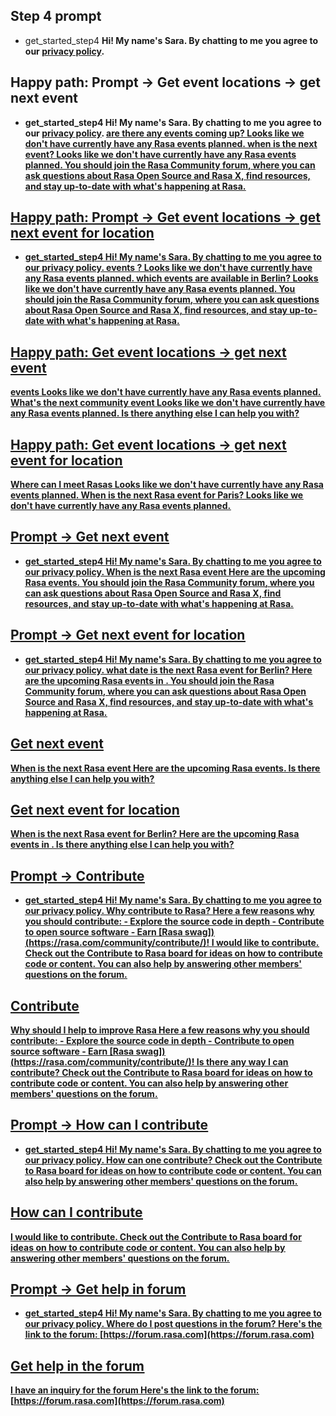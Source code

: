 ## Step 4 prompt
* get_started_step4
    <B> Hi! My name's Sara. By chatting to me you agree to our [privacy policy](https://rasa.com/privacy-policy/).

## Happy path: Prompt -> Get event locations -> get next event
* get_started_step4
    <B> Hi! My name's Sara. By chatting to me you agree to our [privacy policy](https://rasa.com/privacy-policy/).
<U> are there any events coming up?
    <B> Looks like we don't have currently have any Rasa events planned.
<U> when is the next event? 
    <B> Looks like we don't have currently have any Rasa events planned. You should join the [Rasa Community forum](https://forum.rasa.com), where you can ask questions about Rasa Open Source and Rasa X, find resources, and stay up-to-date with what's happening at Rasa.

## Happy path: Prompt -> Get event locations -> get next event for location
* get_started_step4
    <B> Hi! My name's Sara. By chatting to me you agree to our [privacy policy](https://rasa.com/privacy-policy/).
<U> events ? 
    <B> Looks like we don't have currently have any Rasa events planned.
<U> which events are available in Berlin?
    <B> Looks like we don't have currently have any Rasa events planned. You should join the [Rasa Community forum](https://forum.rasa.com), where you can ask questions about Rasa Open Source and Rasa X, find resources, and stay up-to-date with what's happening at Rasa.

## Happy path: Get event locations -> get next event
<U> events
    <B> Looks like we don't have currently have any Rasa events planned.
<U> What's the next community event
    <B> Looks like we don't have currently have any Rasa events planned. Is there anything else I can help you with?

## Happy path: Get event locations -> get next event for location
<U> Where can I meet Rasas
    <B> Looks like we don't have currently have any Rasa events planned.
<U> When is the next Rasa event for [Paris](location)?
    <B> Looks like we don't have currently have any Rasa events planned. 
## Prompt -> Get next event
* get_started_step4
    <B> Hi! My name's Sara. By chatting to me you agree to our [privacy policy](https://rasa.com/privacy-policy/).
<U> When is the next Rasa event
    <B> Here are the upcoming Rasa events. You should join the [Rasa Community forum](https://forum.rasa.com), where you can ask questions about Rasa Open Source and Rasa X, find resources, and stay up-to-date with what's happening at Rasa.

## Prompt -> Get next event for location
* get_started_step4
    <B> Hi! My name's Sara. By chatting to me you agree to our [privacy policy](https://rasa.com/privacy-policy/).
<U> what date is the next Rasa event for [Berlin](location)?
    <B> Here are the upcoming Rasa events in <location>. You should join the [Rasa Community forum](https://forum.rasa.com), where you can ask questions about Rasa Open Source and Rasa X, find resources, and stay up-to-date with what's happening at Rasa.

## Get next event
<U> When is the next Rasa event
    <B> Here are the upcoming Rasa events. Is there anything else I can help you with?
## Get next event for location
<U> When is the next Rasa event for [Berlin](location)?
    <B> Here are the upcoming Rasa events in <location>. Is there anything else I can help you with?
## Prompt -> Contribute
* get_started_step4
    <B> Hi! My name's Sara. By chatting to me you agree to our [privacy policy](https://rasa.com/privacy-policy/).
<U> Why contribute to Rasa?
    <B> Here a few reasons why you should contribute:     - Explore the source code in depth     - Contribute to open source software     - Earn [Rasa swag])(https://rasa.com/community/contribute/)!
<U> I would like to contribute.
    <B> Check out the [Contribute to Rasa](https://github.com/orgs/RasaHQ/projects/23) board for ideas on how to contribute code or content. You can also help by answering other members' questions on the [forum](http://forum.rasa.com).

## Contribute
<U> Why should I help to improve Rasa
    <B> Here a few reasons why you should contribute:     - Explore the source code in depth     - Contribute to open source software     - Earn [Rasa swag])(https://rasa.com/community/contribute/)!
<U> Is there any way I can contribute?
    <B> Check out the [Contribute to Rasa](https://github.com/orgs/RasaHQ/projects/23) board for ideas on how to contribute code or content. You can also help by answering other members' questions on the [forum](http://forum.rasa.com).
## Prompt -> How can I contribute
* get_started_step4
    <B> Hi! My name's Sara. By chatting to me you agree to our [privacy policy](https://rasa.com/privacy-policy/).
<U> How can one contribute?
    <B> Check out the [Contribute to Rasa](https://github.com/orgs/RasaHQ/projects/23) board for ideas on how to contribute code or content. You can also help by answering other members' questions on the [forum](http://forum.rasa.com).

## How can I contribute
<U> I would like to contribute.
    <B> Check out the [Contribute to Rasa](https://github.com/orgs/RasaHQ/projects/23) board for ideas on how to contribute code or content. You can also help by answering other members' questions on the [forum](http://forum.rasa.com).
## Prompt -> Get help in forum
* get_started_step4
    <B> Hi! My name's Sara. By chatting to me you agree to our [privacy policy](https://rasa.com/privacy-policy/).
<U> Where do I post questions in the forum?
    <B> Here's the link to the forum: [https://forum.rasa.com](https://forum.rasa.com)
## Get help in the forum
<U> I have an inquiry for the forum
    <B> Here's the link to the forum: [https://forum.rasa.com](https://forum.rasa.com)